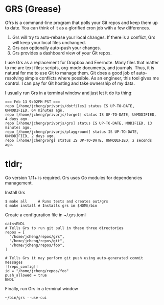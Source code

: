 # GRS (Grease)

Gfrs is a command-line program that polls your Git repos and keep them up to date. You can think of it as a glorified
cron job with a few differences.

1. Grs will try to auto-rebase your local changes. If there is a conflict, Grs will keep your local files unchanged.
2. Grs can optionally auto-push your changes.
3. Grs provides a dashboard view of your Git repos.

I use Grs as a replacement for Dropbox and Evernote. Many files that matter to me are text files: scripts, org-mode
documents, and journals. Thus, it is natural for me to use Git to manage them. Git does a good job of auto-resolving
simple conflicts where possible. As an engineer, this tool gives me control. I can pay for Git hosting and take
ownership of my data.

I usually run Grs in a terminal window and just let it do its thing:
```
=== Feb 13 9:02PM PST ===
repo [/home/jcheng/privprjs/dotfiles] status IS UP-TO-DATE, UNMODIFIED, 64 minutes ago.
repo [/home/jcheng/privprjs/forget] status IS UP-TO-DATE, UNMODIFIED, 4 days ago.
repo [/home/jcheng/privprjs/grs] status IS UP-TO-DATE, MODIFIED, 13 minutes ago.
repo [/home/jcheng/privprjs/playground] status IS UP-TO-DATE, UNMODIFIED, 2 days ago.
repo [/home/jcheng/org] status IS UP-TO-DATE, UNMODIFIED, 2 seconds ago.
```

# tldr;
Go version 1.11+ is required. Grs uses Go modules for dependencies management.

Install Grs
```
$ make all     # Runs tests and creates out/grs
$ make install # Installs grs in $HOME/bin
```

Create a configuration file in ~/.grs.toml
```
cat<<ENDL
# Tells Grs to run git pull in these three directories
repos = [
  "/home/jcheng/repos/grs",
  "/home/jcheng/repos/git",
  "/home/jcheng/repos/foo",
]

# Tells Grs it may perform git push using auto-generated commit messages
[[repo_config]]
id = "/home/jcheng/repos/foo"
push_allowed = true
ENDL
```

Finally, run Grs in a terminal window
```
~/bin/grs --use-cui
```
